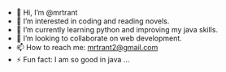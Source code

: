 - 👋 Hi, I’m @mrtrant
- 👀 I’m interested in coding and reading novels.
- 🌱 I’m currently learning python and improving my java skills.
- 💞️ I’m looking to collaborate on web development.
- 📫 How to reach me: mrtrant2@gmail.com
- ⚡ Fun fact: I am so good in java ...

<!---
mrtrant/mrtrant is a ✨ special ✨ repository because its `README.md` (this file) appears on your GitHub profile.
You can click the Preview link to take a look at your changes.
--->
